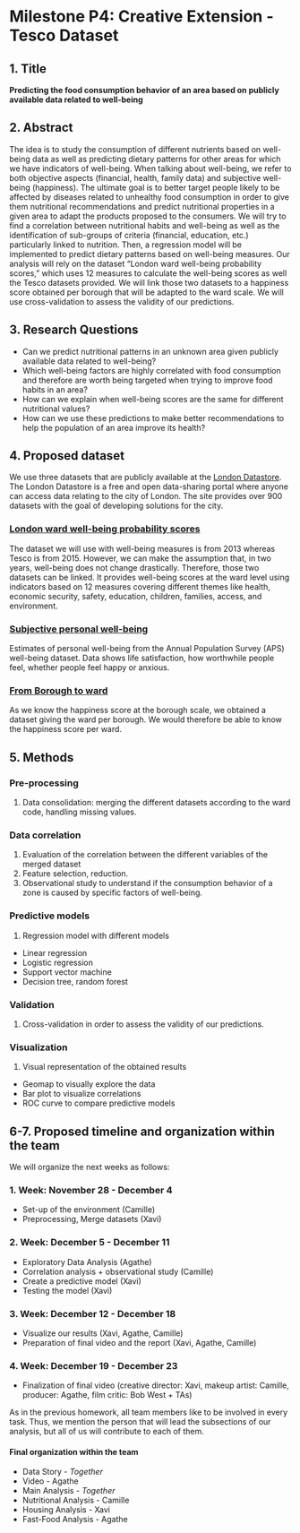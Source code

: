 # Milestone P4: Creative Extension - Tesco Dataset

## 1. Title

**Predicting the food consumption behavior of an area based on publicly available data related to well-being**

## 2. Abstract

The idea is to study the consumption of different nutrients based on well-being data as well as predicting dietary patterns for other areas for which we have indicators of well-being. When talking about well-being, we refer to both objective aspects (financial, health, family data) and subjective well-being (happiness). The ultimate goal is to better target people likely to be affected by diseases related to unhealthy food consumption in order to give them nutritional recommendations and predict nutritional properties in a given area to adapt the products proposed to the consumers. We will try to find a correlation between nutritional habits and well-being as well as the identification of sub-groups of criteria (financial, education, etc.) particularly linked to nutrition. Then, a regression model will be implemented to predict dietary patterns based on well-being measures. Our analysis will rely on the dataset “London ward well-being probability scores,” which uses 12 measures to calculate the well-being scores as well the Tesco datasets provided. We will link those two datasets to a happiness score obtained per borough that will be adapted to the ward scale.  We will use cross-validation to assess the validity of our predictions.

## 3. Research Questions

* Can we predict nutritional patterns in an unknown area given publicly available data related to well-being?
* Which well-being factors are highly correlated with food consumption and therefore are worth being targeted when trying to improve food habits in an area? 
* How can we explain when well-being scores are the same for different nutritional values?
* How can we use these predictions to make better recommendations to help the population of an area improve its health?

## 4. Proposed dataset

We use three datasets that are publicly available at the [London Datastore](https://data.london.gov.uk/). The London Datastore is a free and open data-sharing portal where anyone can access data relating to the city of London.  The site provides over 900 datasets with the goal of developing solutions for the city.

### [London ward well-being probability scores](https://data.london.gov.uk/dataset/london-ward-well-being-scores)

The dataset we will use with well-being measures is from 2013 whereas Tesco is from 2015. However, we can make the assumption that, in two years, well-being does not change drastically. Therefore, those two datasets can be linked. It provides well-being scores at the ward level using indicators based on 12 measures covering different themes like health, economic security, safety, education, children, families, access, and environment.

### [Subjective personal well-being](https://data.london.gov.uk/dataset/subjective-personal-well-being-borough)

Estimates of personal well-being from the Annual Population Survey (APS) well-being dataset. Data shows life satisfaction, how worthwhile people feel, whether people feel happy or anxious.

### [From Borough to ward](https://data.london.gov.uk/download/land-area-and-population-density-ward-and-borough/d961f13b-6726-4fa8-823f-03b379429b72/housing-density-ward.csv)

As we know the happiness score at the borough scale, we obtained a dataset giving the ward per borough. We would therefore be able to know the happiness score per ward. 

## 5. Methods

### Pre-processing

1. Data consolidation: merging the different datasets according to the ward code, handling missing values.

### Data correlation

1. Evaluation of the correlation between the different variables of the merged dataset
2. Feature selection, reduction.
3. Observational study to understand if the consumption behavior of a zone is caused by specific factors of well-being.

### Predictive models

1. Regression model with different models
* Linear regression
* Logistic regression
* Support vector machine
* Decision tree, random forest

### Validation

1. Cross-validation in order to assess the validity of our predictions.

### Visualization

1. Visual representation of the obtained results
* Geomap to visually explore the data
* Bar plot to visualize correlations
* ROC curve to compare predictive models

## 6-7. Proposed timeline and organization within the team

We will organize the next weeks as follows:

### 1. Week: November 28 - December 4

* Set-up of the environment (Camille)
* Preprocessing, Merge datasets (Xavi)

### 2. Week: December 5 - December 11
* Exploratory Data Analysis (Agathe)
* Correlation analysis + observational study (Camille)
* Create a predictive model (Xavi)
* Testing the model (Xavi)

### 3. Week: December 12 - December 18
* Visualize our results (Xavi, Agathe, Camille)
* Preparation of final video and the report (Xavi, Agathe, Camille)

### 4. Week: December 19 - December 23
* Finalization of final video (creative director: Xavi, makeup artist: Camille, producer: Agathe, film critic: Bob West + TAs)

As in the previous homework, all team members like to be involved in every task. Thus, we mention the person that will lead the subsections of our analysis, but all of us will contribute to each of them. 

#### Final organization within the team

* Data Story - *Together*
* Video - Agathe
* Main Analysis - *Together*
* Nutritional Analysis - Camille
* Housing Analysis - Xavi
* Fast-Food Analysis - Agathe
